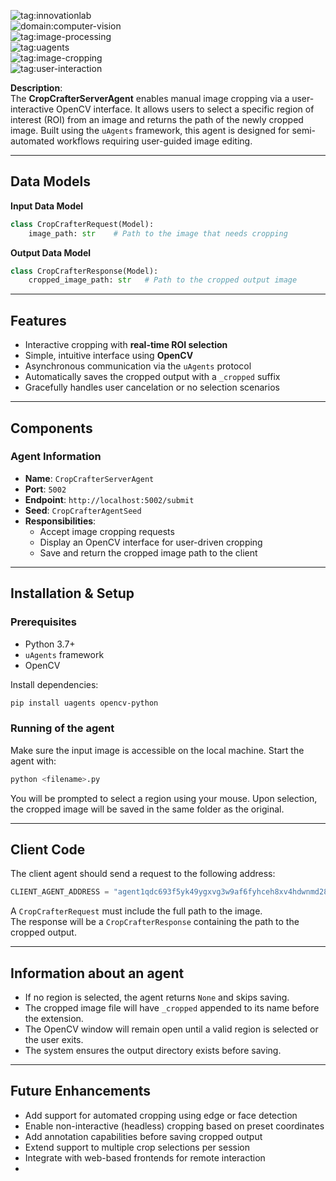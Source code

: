 ![tag:innovationlab](https://img.shields.io/badge/innovationlab-3D8BD3)  
![domain:computer-vision](https://img.shields.io/badge/computer--vision-3D8BD3)  
![tag:image-processing](https://img.shields.io/badge/image--processing-3D8BD3)  
![tag:uagents](https://img.shields.io/badge/uagents-3D8BD3)  
![tag:image-cropping](https://img.shields.io/badge/image--cropping-3D8BD3)  
![tag:user-interaction](https://img.shields.io/badge/user--interaction-3D8BD3)

**Description**:  
The **CropCrafterServerAgent** enables manual image cropping via a user-interactive OpenCV interface. It allows users to select a specific region of interest (ROI) from an image and returns the path of the newly cropped image. Built using the `uAgents` framework, this agent is designed for semi-automated workflows requiring user-guided image editing.

---

## Data Models

**Input Data Model**

```python
class CropCrafterRequest(Model):
    image_path: str    # Path to the image that needs cropping
```

**Output Data Model**

```python
class CropCrafterResponse(Model):
    cropped_image_path: str   # Path to the cropped output image
```

---

## Features

- Interactive cropping with **real-time ROI selection**
- Simple, intuitive interface using **OpenCV**
- Asynchronous communication via the `uAgents` protocol
- Automatically saves the cropped output with a `_cropped` suffix
- Gracefully handles user cancelation or no selection scenarios

---

## Components

### Agent Information
- **Name**: `CropCrafterServerAgent`
- **Port**: `5002`
- **Endpoint**: `http://localhost:5002/submit`
- **Seed**: `CropCrafterAgentSeed`
- **Responsibilities**:  
  - Accept image cropping requests  
  - Display an OpenCV interface for user-driven cropping  
  - Save and return the cropped image path to the client  

---

## Installation & Setup

### Prerequisites

- Python 3.7+
- `uAgents` framework  
- OpenCV

Install dependencies:

```bash
pip install uagents opencv-python
```

### Running of the agent 

Make sure the input image is accessible on the local machine. Start the agent with:

```bash
python <filename>.py
```

You will be prompted to select a region using your mouse. Upon selection, the cropped image will be saved in the same folder as the original.

---

## Client Code

The client agent should send a request to the following address:

```python
CLIENT_AGENT_ADDRESS = "agent1qdc693f5yk49ygxvg3w9af6fyhceh8xv4hdwnmd28wkrrqtdr0h0ufw6puk"
```

A `CropCrafterRequest` must include the full path to the image.  
The response will be a `CropCrafterResponse` containing the path to the cropped output.

---

## Information about an agent 

- If no region is selected, the agent returns `None` and skips saving.
- The cropped image file will have `_cropped` appended to its name before the extension.
- The OpenCV window will remain open until a valid region is selected or the user exits.
- The system ensures the output directory exists before saving.

---

## Future Enhancements

- Add support for automated cropping using edge or face detection
- Enable non-interactive (headless) cropping based on preset coordinates
- Add annotation capabilities before saving cropped output
- Extend support to multiple crop selections per session
- Integrate with web-based frontends for remote interaction
- 